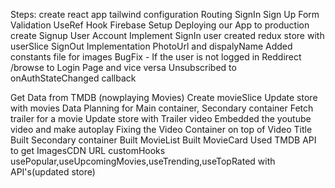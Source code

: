 Steps:
create react app
tailwind configuration
Routing
SignIn
Sign Up
Form Validation
UseRef Hook
Firebase Setup
Deploying our App to production
create Signup User Account
Implement SignIn user
created redux store with userSlice
SignOut Implementation
PhotoUrl and dispalyName
Added constants file for images
BugFix - If the user is not logged in Reddirect /browse to Login Page and vice versa
Unsubscribed to onAuthStateChanged callback

Get Data from TMDB (nowplaying Movies)
Create movieSlice
Update store with movies Data
Planning for Main container, Secondary container
Fetch trailer for a movie
Update store with Trailer video
Embedded the youtube video and make autoplay
Fixing the Video Container on top of Video Title
Built Secondary container
Built MovieList
Built MovieCard
Used TMDB API to get ImagesCDN URL
customHooks usePopular,useUpcomingMovies,useTrending,useTopRated with API's(updated store)
